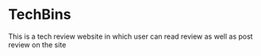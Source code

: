 # TechBins
This is a tech review website in which user can read review as well as post review on the site
